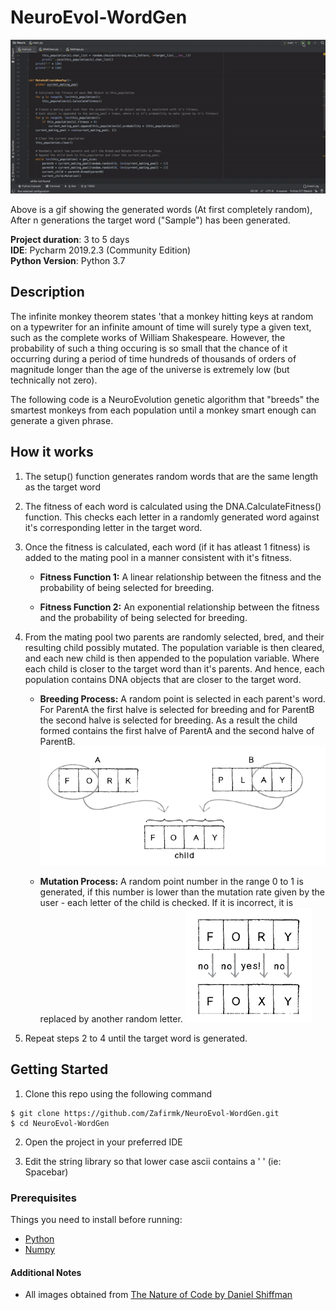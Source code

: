 # NeuroEvol-WordGen
![Working Gif](https://github.com/Zafirmk/NeuroEvol-WordGen/blob/master/Images/Sample.gif)

Above is a gif showing the generated words (At first completely random), After n generations the target word ("Sample") has been generated.  


**Project duration**: 3 to 5 days  
**IDE**: Pycharm 2019.2.3 (Community Edition)  
**Python Version**: Python 3.7


## Description
The infinite monkey theorem states 'that a monkey hitting keys at random on a typewriter for an infinite amount of time will surely type a given text, such as the complete works of William Shakespeare. However, the probability of such a thing occuring is so small that the chance of it occurring during a period of time hundreds of thousands of orders of magnitude longer than the age of the universe is extremely low (but technically not zero).


The following code is a NeuroEvolution genetic algorithm that "breeds" the smartest monkeys from each population until a monkey smart enough can generate a given phrase.


## How it works
1. The setup() function generates random words that are the same length as the target word

2. The fitness of each word is calculated using the DNA.CalculateFitness() function. This checks each letter in a randomly generated word against it's corresponding letter in the target word.

3. Once the fitness is calculated, each word (if it has atleast 1 fitness) is added to the mating pool in a manner consistent with it's fitness.

    - **Fitness Function 1:** A linear relationship between the fitness and the probability of being selected for breeding.
    
    - **Fitness Function 2:** An exponential relationship between the fitness and the probability of being selected for breeding.
    
4. From the mating pool two parents are randomly selected, bred, and their resulting child possibly mutated. The population variable is then cleared, and each new child is then appended to the population variable. Where each child is closer to the target word than it's parents. And hence, each population contains DNA objects that are closer to the target word.

    - **Breeding Process:** A random point is selected in each parent's word. For ParentA the first halve is selected for breeding and for ParentB the second halve is selected for breeding. As a result the child formed contains the first halve of ParentA and the second halve of ParentB.
    ![Breeding](https://github.com/Zafirmk/NeuroEvol-WordGen/blob/master/Images/Screen%20Shot%202019-11-02%20at%205.26.50%20PM.png)
    
     - **Mutation Process:** A random point number in the range 0 to 1 is generated, if this number is lower than the mutation rate given by the user - each letter of the child is checked. If it is incorrect, it is replaced by another random letter.
     ![Mutation](https://github.com/Zafirmk/NeuroEvol-WordGen/blob/master/Images/Screen%20Shot%202019-11-02%20at%205.27.23%20PM.png)

5. Repeat steps 2 to 4 until the target word is generated.
    

## Getting Started

1. Clone this repo using the following command  
```
$ git clone https://github.com/Zafirmk/NeuroEvol-WordGen.git
$ cd NeuroEvol-WordGen
```
2. Open the project in your preferred IDE  

3. Edit the string library so that lower case ascii contains a ' ' (ie: Spacebar)

### Prerequisites
Things you need to install before running:
*  [Python](https://www.python.org/)
*  [Numpy](https://www.numpy.org/)

#### Additional Notes
*  All images obtained from [The Nature of Code by Daniel Shiffman](https://www.natureofcode.com/)
